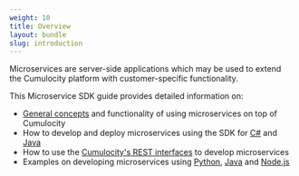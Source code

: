 ```yaml
---
weight: 10
title: Overview
layout: bundle
slug: introduction
---
```


Microservices are server-side applications which may be used to extend the Cumulocity platform with customer-specific functionality.

This Microservice SDK guide provides detailed information on:

* [General concepts](/guides/microservice-sdk/concept) and functionality of using microservices on top of Cumulocity
* How to develop and deploy microservices using the SDK for [C#](/guides/microservice-sdk/cs) and [Java](/guides/microservice-sdk/java)
* How to use the [Cumulocity's REST interfaces](/guides/microservice-sdk/rest) to develop microservices
* Examples on developing microservices using [Python](/guides/microservice-sdk/http#hello-microservice-python), [Java](/guides/microservice-sdk/http#microservice-java) and [Node.js](/guides/microservice-sdk/http#microservice-nodejs)

